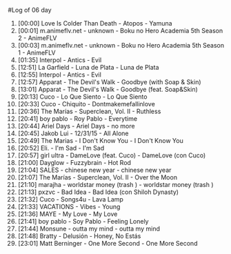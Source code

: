 #Log of 06 day

1. [00:00] Love Is Colder Than Death - Atopos - Yamuna
1. [00:01] m.animeflv.net - unknown - Boku no Hero Academia 5th Season 2 - AnimeFLV
1. [00:03] m.animeflv.net - unknown - Boku no Hero Academia 5th Season 1 - AnimeFLV
1. [01:35] Interpol - Antics - Evil
1. [12:51] La Garfield - Luna de Plata - Luna de Plata
1. [12:55] Interpol - Antics - Evil
1. [12:57] Apparat - The Devil's Walk - Goodbye (with Soap & Skin)
1. [13:01] Apparat - The Devil's Walk - Goodbye (feat. Soap&Skin)
1. [20:13] Cuco - Lo Que Siento - Lo Que Siento
1. [20:33] Cuco - Chiquito - Dontmakemefallinlove
1. [20:36] The Marías - Superclean, Vol. II - Ruthless
1. [20:41] boy pablo - Roy Pablo - Everytime
1. [20:44] Ariel Days - Ariel Days - no more
1. [20:45] Jakob Lui - 12/31/15 - All Alone
1. [20:49] The Marias - I Don't Know You - I Don't Know You
1. [20:52] Eli. - I'm Sad - I'm Sad
1. [20:57] girl ultra - DameLove (feat. Cuco) - DameLove (con Cuco)
1. [21:00] Dayglow - Fuzzybrain - Hot Rod
1. [21:04] SALES - chinese new year - chinese new year
1. [21:07] The Marías - Superclean, Vol. II - Over the Moon
1. [21:10] marajha - worldstar money (trash ) - worldstar money (trash )
1. [21:13] pxzvc - Bad Idea - Bad Idea (con Shiloh Dynasty)
1. [21:32] Cuco - Songs4u - Lava Lamp
1. [21:33] VACATIONS - Vibes - Young
1. [21:36] MAYE - My Love - My Love
1. [21:41] boy pablo - Soy Pablo - Feeling Lonely
1. [21:44] Monsune - outta my mind - outta my mind
1. [21:48] Bratty - Delusión - Honey, No Estás
1. [23:01] Matt Berninger - One More Second - One More Second
